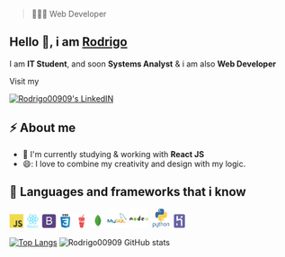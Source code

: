 > 👨🏻‍💻 Web Developer

<h2>Hello 👋, i am <a href="#">Rodrigo</a></h2>
<p>I am <strong>IT Student</strong>, and soon <strong>Systems Analyst</strong> & i am also <strong>Web Developer</strong></p>

<p>Visit my</p>
<a href="https://www.linkedin.com/in/torresmessenzani/">
  <img alt="Rodrigo00909's LinkedIN" width="22px" src="https://raw.githubusercontent.com/peterthehan/peterthehan/master/assets/linkedin.svg" />
</a> <br>


<h2>⚡️ About me</h2>
<ul>

<li>📝 I'm currently studying & working with <strong>React JS</strong> </li>

<li>😄: I love to combine my creativity and design with my logic.</li>

</ul>


<h2>🚀 Languages and frameworks that i know</h2>
<p align="left">
<img src="https://raw.githubusercontent.com/devicons/devicon/master/icons/javascript/javascript-original.svg" alt="javascript" width="25" height="25" />
<img src="https://raw.githubusercontent.com/devicons/devicon/master/icons/react/react-original-wordmark.svg" alt="react" width="25" height="25" />
<img src="https://raw.githubusercontent.com/devicons/devicon/master/icons/bootstrap/bootstrap-plain.svg" alt="bootstrap" width="25" height="25" />
<img src="https://raw.githubusercontent.com/devicons/devicon/master/icons/css3/css3-original-wordmark.svg" alt="css3" width="25" height="25" />
<img src="https://raw.githubusercontent.com/devicons/devicon/master/icons/gulp/gulp-plain.svg" alt="gulp" width="25" height="25" />
<img src="https://raw.githubusercontent.com/devicons/devicon/master/icons/mongodb/mongodb-original.svg" alt="mongodb" width="25" height="25" />
<img src="https://raw.githubusercontent.com/devicons/devicon/master/icons/mysql/mysql-original-wordmark.svg" alt="mysql" width="35" height="35" />
<img src="https://raw.githubusercontent.com/devicons/devicon/master/icons/nodejs/nodejs-original-wordmark.svg" alt="nodejs" width="35" height="35" />
<img src="https://raw.githubusercontent.com/devicons/devicon/master/icons/python/python-original-wordmark.svg" alt="python" width="35" height="35" />
<img src="https://raw.githubusercontent.com/devicons/devicon/master/icons/heroku/heroku-plain.svg" alt="heroku" width="25" height="25" />
</p>


[![Top Langs](https://github-readme-stats.vercel.app/api/top-langs/?username=rodrigo00909&layout=compact)](https://github.com/anuraghazra/github-readme-stats)
<img align="right">![Rodrigo00909 GitHub stats](https://github-readme-stats.vercel.app/api?username=rodrigo00909&hide=stars,issues&theme=default)</img>

